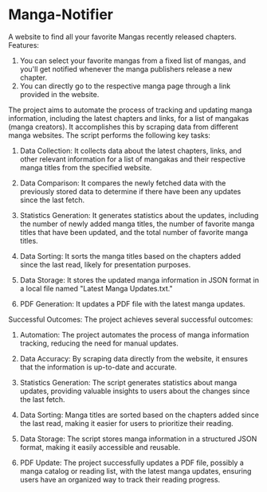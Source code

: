 # Manga-Notifier
A website to find all your favorite Mangas recently released chapters.
Features:
1. You can select your favorite mangas from a fixed list of mangas, and you'll get notified whenever the manga publishers release a new chapter.
2. You can directly go to the respective manga page through a link provided in the website.

The project aims to automate the process of tracking and updating manga information, including the latest chapters and links, for a list of mangakas (manga creators). It accomplishes this by scraping data from different manga websites. The script performs the following key tasks:

1. Data Collection: It collects data about the latest chapters, links, and other relevant information for a list of mangakas and their respective manga titles from the specified website.

2. Data Comparison: It compares the newly fetched data with the previously stored data to determine if there have been any updates since the last fetch.

3. Statistics Generation: It generates statistics about the updates, including the number of newly added manga titles, the number of favorite manga titles that have been updated, and the total number of favorite manga titles.

4. Data Sorting: It sorts the manga titles based on the chapters added since the last read, likely for presentation purposes.

5. Data Storage: It stores the updated manga information in JSON format in a local file named "Latest Manga Updates.txt."

6. PDF Generation: It updates a PDF file with the latest manga updates.

Successful Outcomes:
The project achieves several successful outcomes:

1. Automation: The project automates the process of manga information tracking, reducing the need for manual updates.

2. Data Accuracy: By scraping data directly from the website, it ensures that the information is up-to-date and accurate.

3. Statistics Generation: The script generates statistics about manga updates, providing valuable insights to users about the changes since the last fetch.

4. Data Sorting: Manga titles are sorted based on the chapters added since the last read, making it easier for users to prioritize their reading.

5. Data Storage: The script stores manga information in a structured JSON format, making it easily accessible and reusable.

6. PDF Update: The project successfully updates a PDF file, possibly a manga catalog or reading list, with the latest manga updates, ensuring users have an organized way to track their reading progress.

